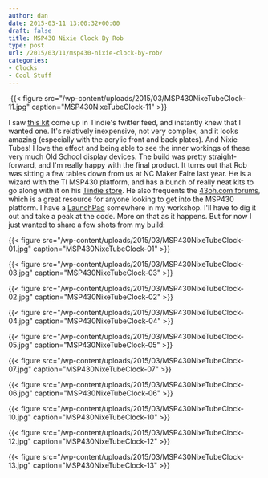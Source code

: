 ```yaml
---
author: dan
date: 2015-03-11 13:00:32+00:00
draft: false
title: MSP430 Nixie Clock By Rob
type: post
url: /2015/03/11/msp430-nixie-clock-by-rob/
categories:
- Clocks
- Cool Stuff
---
```


 {{< figure src="/wp-content/uploads/2015/03/MSP430NixeTubeClock-11.jpg" caption="MSP430NixeTubeClock-11" >}}



I saw [this kit](https://www.tindie.com/products/RobG/msp430-nixie-clock-kit/) come up in Tindie's twitter feed, and instantly knew that I wanted one. It's relatively inexpensive, not very complex, and it looks amazing (especially with the acrylic front and back plates). And Nixie Tubes! I love the effect and being able to see the inner workings of these very much Old School display devices. The build was pretty straight-forward, and I'm really happy with the final product. It turns out that Rob was sitting a few tables down from us at NC Maker Faire last year. He is a wizard with the TI MSP430 platform, and has a bunch of really neat kits to go along with it on his [Tindie store](https://www.tindie.com/stores/RobG/). He also frequents the [43oh.com forums](http://forum.43oh.com/), which is a great resource for anyone looking to get into the MSP430 platform. I have a [LaunchPad](http://www.ti.com/ww/en/launchpad/launchpads-msp430-msp-exp430g2.html#tabs) somewhere in my workshop. I'll have to dig it out and take a peak at the code. More on that as it happens. But for now I just wanted to share a few shots from my build:

<!-- more -->



{{< figure src="/wp-content/uploads/2015/03/MSP430NixeTubeClock-01.jpg" caption="MSP430NixeTubeClock-01" >}}





{{< figure src="/wp-content/uploads/2015/03/MSP430NixeTubeClock-03.jpg" caption="MSP430NixeTubeClock-03" >}}





{{< figure src="/wp-content/uploads/2015/03/MSP430NixeTubeClock-02.jpg" caption="MSP430NixeTubeClock-02" >}}





{{< figure src="/wp-content/uploads/2015/03/MSP430NixeTubeClock-04.jpg" caption="MSP430NixeTubeClock-04" >}}





{{< figure src="/wp-content/uploads/2015/03/MSP430NixeTubeClock-05.jpg" caption="MSP430NixeTubeClock-05" >}}





{{< figure src="/wp-content/uploads/2015/03/MSP430NixeTubeClock-07.jpg" caption="MSP430NixeTubeClock-07" >}}





{{< figure src="/wp-content/uploads/2015/03/MSP430NixeTubeClock-06.jpg" caption="MSP430NixeTubeClock-06" >}}





{{< figure src="/wp-content/uploads/2015/03/MSP430NixeTubeClock-10.jpg" caption="MSP430NixeTubeClock-10" >}}





{{< figure src="/wp-content/uploads/2015/03/MSP430NixeTubeClock-12.jpg" caption="MSP430NixeTubeClock-12" >}}





{{< figure src="/wp-content/uploads/2015/03/MSP430NixeTubeClock-13.jpg" caption="MSP430NixeTubeClock-13" >}}




